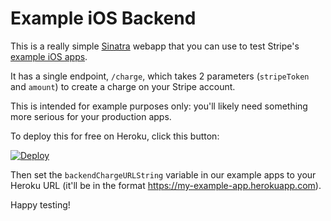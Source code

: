 Example iOS Backend
====

This is a really simple [Sinatra](http://www.sinatrarb.com/) webapp that you can use to test Stripe's [example iOS apps](https://github.com/stripe/stripe-ios).

It has a single endpoint, `/charge`, which takes 2 parameters (`stripeToken` and `amount`) to create a charge on your Stripe account.

This is intended for example purposes only: you'll likely need something more serious for your production apps.

To deploy this for free on Heroku, click this button:

[![Deploy](https://www.herokucdn.com/deploy/button.png)](https://heroku.com/deploy)

Then set the `backendChargeURLString` variable in our example apps to your Heroku URL (it'll be in the format https://my-example-app.herokuapp.com).

Happy testing!

